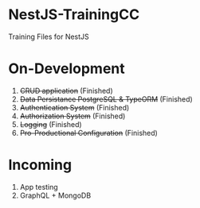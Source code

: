 # NestJS-TrainingCC
Training Files for NestJS

# On-Development
1. <del>CRUD application</del> (Finished)
2. <del>Data Persistance PostgreSQL & TypeORM</del> (Finished)
3. <del>Authentication System</del> (Finished)
4. <del>Authorization System</del> (Finished) 
5. <del>Logging</del> (Finished)
6. <del>Pro-Productional Configuration</del> (Finished)

# Incoming
1. App testing
2. GraphQL + MongoDB
